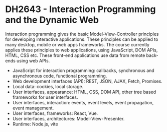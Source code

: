 
# DH2643 - Interaction Programming and the Dynamic Web

Interaction programming gives the basic Model-View-Controller principles for developing interactive applications. These principles can be applied to many desktop, mobile or web apps frameworks. The course currently applies these principles to web applications, using JavaScript, DOM APIs, HTML, CSS etc. These front-end applications use data from remote back-ends using web APIs.

* JavaScript for interaction programming: callbacks, synchronous and asynchronous code, functional programming.
* Web development interfaces (API): REST, JSON, AJAX, Fetch, Promises.
* Local data: cookies, local storage.
* User interfaces, appearance: HTML, CSS, DOM API, other tree based frameworks for user interfaces.
* User interfaces, interaction: events, event levels, event propagation, event management.
* User interfaces, frameworks: React, Vue.
* User interfaces, architectures: Model-View-Presenter.
* Runtime: Node.js, vite

